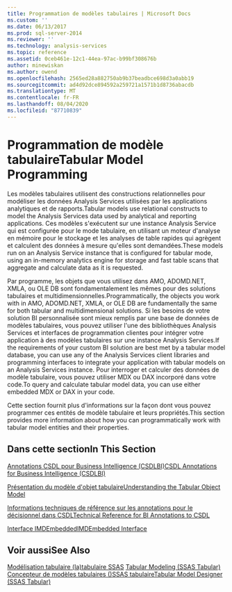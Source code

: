 ```yaml
---
title: Programmation de modèles tabulaires | Microsoft Docs
ms.custom: ''
ms.date: 06/13/2017
ms.prod: sql-server-2014
ms.reviewer: ''
ms.technology: analysis-services
ms.topic: reference
ms.assetid: 0ceb461e-12c1-44ea-97ac-b99bf308676b
author: minewiskan
ms.author: owend
ms.openlocfilehash: 2565ed28a882750ab9b37beadbce698d3a0abb19
ms.sourcegitcommit: ad4d92dce894592a259721a1571b1d8736abacdb
ms.translationtype: MT
ms.contentlocale: fr-FR
ms.lasthandoff: 08/04/2020
ms.locfileid: "87710839"
---
```

# <a name="tabular-model-programming"></a><span data-ttu-id="d4fd7-102">Programmation de modèle tabulaire</span><span class="sxs-lookup"><span data-stu-id="d4fd7-102">Tabular Model Programming</span></span>
  <span data-ttu-id="d4fd7-103">Les modèles tabulaires utilisent des constructions relationnelles pour modéliser les données Analysis Services utilisées par les applications analytiques et de rapports.</span><span class="sxs-lookup"><span data-stu-id="d4fd7-103">Tabular models use relational constructs to model the Analysis Services data used by analytical and reporting applications.</span></span> <span data-ttu-id="d4fd7-104">Ces modèles s'exécutent sur une instance Analysis Service qui est configurée pour le mode tabulaire, en utilisant un moteur d'analyse en mémoire pour le stockage et les analyses de table rapides qui agrègent et calculent des données à mesure qu'elles sont demandées.</span><span class="sxs-lookup"><span data-stu-id="d4fd7-104">These models run on an Analysis Service instance that is configured for tabular mode, using an in-memory analytics engine for storage and fast table scans that aggregate and calculate data as it is requested.</span></span>  
  
 <span data-ttu-id="d4fd7-105">Par programme, les objets que vous utilisez dans AMO, ADOMD.NET, XMLA, ou OLE DB sont fondamentalement les mêmes pour des solutions tabulaires et multidimensionnelles.</span><span class="sxs-lookup"><span data-stu-id="d4fd7-105">Programmatically, the objects you work with in AMO, ADOMD.NET, XMLA, or OLE DB are fundamentally the same for both tabular and multidimensional solutions.</span></span> <span data-ttu-id="d4fd7-106">Si les besoins de votre solution BI personnalisée sont mieux remplis par une base de données de modèles tabulaires, vous pouvez utiliser l'une des bibliothèques Analysis Services et interfaces de programmation clientes pour intégrer votre application à des modèles tabulaires sur une instance Analysis Services.</span><span class="sxs-lookup"><span data-stu-id="d4fd7-106">If the requirements of your custom BI solution are best met by a tabular model database, you can use any of the Analysis Services client libraries and programming interfaces to integrate your application with tabular models on an Analysis Services instance.</span></span> <span data-ttu-id="d4fd7-107">Pour interroger et calculer des données de modèle tabulaire, vous pouvez utiliser MDX ou DAX incorporé dans votre code.</span><span class="sxs-lookup"><span data-stu-id="d4fd7-107">To query and calculate tabular model data, you can use either embedded MDX or DAX in your code.</span></span>  
  
 <span data-ttu-id="d4fd7-108">Cette section fournit plus d'informations sur la façon dont vous pouvez programmer ces entités de modèle tabulaire et leurs propriétés.</span><span class="sxs-lookup"><span data-stu-id="d4fd7-108">This section provides more information about how you can programmatically work with tabular model entities and their properties.</span></span>  
  
## <a name="in-this-section"></a><span data-ttu-id="d4fd7-109">Dans cette section</span><span class="sxs-lookup"><span data-stu-id="d4fd7-109">In This Section</span></span>  
 [<span data-ttu-id="d4fd7-110">Annotations CSDL pour Business Intelligence &#40;CSDLBI&#41;</span><span class="sxs-lookup"><span data-stu-id="d4fd7-110">CSDL Annotations for Business Intelligence &#40;CSDLBI&#41;</span></span>](/analysis-services/csdlbi/csdl-annotations-for-business-intelligence-csdlbi)  
  
 [<span data-ttu-id="d4fd7-111">Présentation du modèle d'objet tabulaire</span><span class="sxs-lookup"><span data-stu-id="d4fd7-111">Understanding the Tabular Object Model</span></span>](representation/understanding-tabular-object-model-at-levels-1050-through-1103.md)  
  
 [<span data-ttu-id="d4fd7-112">Informations techniques de référence sur les annotations pour le décisionnel dans CSDL</span><span class="sxs-lookup"><span data-stu-id="d4fd7-112">Technical Reference for BI Annotations to CSDL</span></span>](/analysis-services/csdlbi/technical-reference-for-bi-annotations-to-csdl)  
  
 [<span data-ttu-id="d4fd7-113">Interface IMDEmbedded</span><span class="sxs-lookup"><span data-stu-id="d4fd7-113">IMDEmbedded Interface</span></span>](imdembeddeddata-interface.md)  
  
## <a name="see-also"></a><span data-ttu-id="d4fd7-114">Voir aussi</span><span class="sxs-lookup"><span data-stu-id="d4fd7-114">See Also</span></span>  
 <span data-ttu-id="d4fd7-115">[Modélisation tabulaire &#40;la&#41;tabulaire SSAS](../tabular-models/tabular-models-ssas.md) </span><span class="sxs-lookup"><span data-stu-id="d4fd7-115">[Tabular Modeling &#40;SSAS Tabular&#41;](../tabular-models/tabular-models-ssas.md) </span></span>  
 [<span data-ttu-id="d4fd7-116">Concepteur de modèles tabulaires &#40;&#41;SSAS tabulaire</span><span class="sxs-lookup"><span data-stu-id="d4fd7-116">Tabular Model Designer &#40;SSAS Tabular&#41;</span></span>](../tabular-model-designer-ssas-tabular.md)  
  
  
